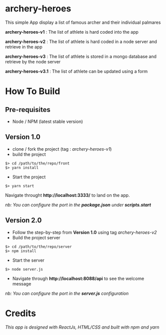# archery-heroes 

This simple App display a list of famous archer and their individual palmares 

**archery-heroes-v1** : The list of athlete is hard coded into the app

**archery-heroes-v2** : The list of athlete is hard coded in a node server and retrieve in the app

**archery-heroes-v3** : The list of athlete is stored in a mongo database and retrieve by the node server

**archery-heroes-v3.1** : The list of athlete can be updated using a form


# How To Build

## Pre-requisites
* Node / NPM (latest stable version)

## Version 1.0

* clone / fork the project (tag : *archery-heroes-v1*)
* build the project
```
$> cd /path/to/the/repo/front
$> yarn install
```
* Start the project
```
$> yarn start
```

Navigate throught **http://localhost:3333/** to land on the app.

*nb: You can configure the port in the **package.json** under **scripts.start***

## Version 2.0

* Follow the step-by-step from **Version 1.0** using tag *archery-heroes-v2*
* Build the project server
```
$> cd /path/to/the/repo/server
$> npm install
```
* Start the server
```
$> node server.js
```
* Navigate through **http://localhost:8088/api** to see the welcome message

*nb: You can configure the port in the **server.js** configuration*

# Credits

*This app is designed with ReactJs, HTML/CSS and built with npm and yarn*


